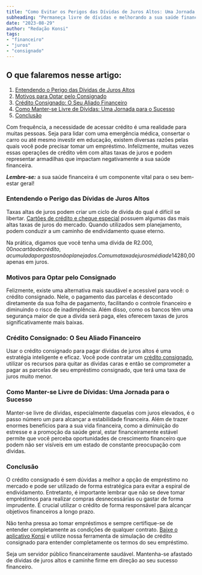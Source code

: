 ```yaml
---
title: "Como Evitar os Perigos das Dívidas de Juros Altos: Uma Jornada para o Sucesso Financeiro"
subheading: "Permaneça livre de dívidas e melhorando a sua saúde financeira"
date: "2023-08-29"
author: "Redação Konsi"
tags:
- "financeiro"
- "juros"
- "consignado"
---
```


## O que falaremos nesse artigo:

1. [Entendendo o Perigo das Dívidas de Juros Altos](#juros-altos)
2. [Motivos para Optar pelo Consignado](#motivos-consignado)
3. [Crédito Consignado: O Seu Aliado Financeiro](#aliado-financeiro)
4. [Como Manter-se Livre de Dívidas: Uma Jornada para o Sucesso](#livre-dividas)
5. [Conclusão](#conclusao)

Com frequência, a necessidade de acessar crédito é uma realidade para muitas pessoas. Seja para lidar com uma emergência médica, consertar o carro ou até mesmo investir em educação, existem diversas razões pelas quais você pode precisar tomar um empréstimo. Infelizmente, muitas vezes essas operações de crédito vêm com altas taxas de juros e podem representar armadilhas que impactam negativamente a sua saúde financeira. 

_**Lembre-se:**_ a sua saúde financeira é um componente vital para o seu bem-estar geral!

<a name="juros-altos"></a>
### Entendendo o Perigo das Dívidas de Juros Altos

Taxas altas de juros podem criar um ciclo de dívida do qual é difícil se libertar. [Cartões de crédito e cheque especial](/cartoes-de-credito-e-cheque-especial) possuem algumas das mais altas taxas de juros do mercado. Quando utilizados sem planejamento, podem conduzir a um caminho de endividamento quase eterno. 

Na prática, digamos que você tenha uma dívida de R$2.000,00 no cartão de crédito, acumulada por gastos não planejados. Com uma taxa de juros média de 14% a.m., no final do mês, você vai pagar R$280,00 apenas em juros. 

<a name="motivos-consignado"></a>
### Motivos para Optar pelo Consignado

Felizmente, existe uma alternativa mais saudável e acessível para você: o crédito consignado. Nele, o pagamento das parcelas é descontado diretamente da sua folha de pagamento, facilitando o controle financeiro e diminuindo o risco de inadimplência. Além disso, como os bancos têm uma segurança maior de que a dívida será paga, eles oferecem taxas de juros significativamente mais baixas. 

<a name="aliado-financeiro"></a>
### Crédito Consignado: O Seu Aliado Financeiro

Usar o crédito consignado para pagar dívidas de juros altos é uma estratégia inteligente e eficaz. Você pode contratar um [crédito consignado](/cuidados-ao-contratar-um-emprestimo-consignado-como-evitar-armadilhas-e-tomar-a-melhor-deciso), utilizar os recursos para quitar as dívidas caras e então se comprometer a pagar as parcelas de seu empréstimo consignado, que terá uma taxa de juros muito menor. 

<a name="livre-dividas"></a>
### Como Manter-se Livre de Dívidas: Uma Jornada para o Sucesso

Manter-se livre de dívidas, especialmente daquelas com juros elevados, é o passo número um para alcançar a estabilidade financeira. Além de trazer enormes benefícios para a sua vida financeira, como a diminuição do estresse e a promoção da saúde geral, estar financeiramente estável permite que você perceba oportunidades de crescimento financeiro que podem não ser visíveis em um estado de constante preocupação com dívidas.

<a name="conclusao"></a>
### Conclusão

O crédito consignado é sem dúvidas a melhor a opção de empréstimo no mercado e pode ser utilizado de forma estratégica para evitar a espiral de endividamento. Entretanto, é importante lembrar que não se deve tomar empréstimos para realizar compras desnecessárias ou gastar de forma imprudente. É crucial utilizar o crédito de forma responsável para alcançar objetivos financeiros a longo prazo. 

Não tenha pressa ao tomar empréstimos e sempre certifique-se de entender completamente as condições de qualquer contrato. [Baixe o aplicativo Konsi](http://konsi.com.br/app) e utilize nossa ferramenta de simulação de crédito consignado para entender completamente os termos do seu empréstimo. 

Seja um servidor público financeiramente saudável. Mantenha-se afastado de dívidas de juros altos e caminhe firme em direção ao seu sucesso financeiro.